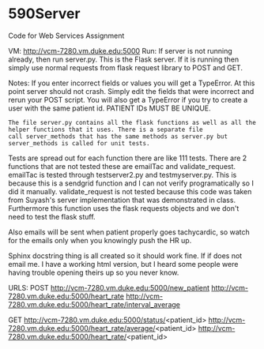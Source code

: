 # 590Server
Code for Web Services Assignment


VM:
  http://vcm-7280.vm.duke.edu:5000
Run:
    If server is not running already, then run server.py. This is the Flask server. 
    If it is running then simply use normal requests from flask request library to POST and GET.
   
Notes:
    If you enter incorrect fields or values you will get a TypeError. At this point server should not crash. Simply edit
    the fields that were incorrect and rerun your POST script.
    You will also get a TypeError if you try to create a user with the same patient id. PATIENT IDs MUST BE UNIQUE. 
    
    The file server.py contains all the flask functions as well as all the helper functions that it uses. There is a separate file
    call server_methods that has the same methods as server.py but server_methods is called for unit tests.
    
Tests are spread out for each function there are like 111 tests. There are 2 functions that are not tested these are emailTac and validate_request. emailTac is tested through testserver2.py and testmyserver.py. This is because this is a sendgrid function and I can not verify programatically so I did it manually. validate_request is not tested because this code was taken from Suyash's server implementation that was demonstrated in class. Furthermore this function uses the flask requests objects and we don't need to test the flask stuff.
    
 Also emails will be sent when patient properly goes tachycardic, so watch for the emails only when you knowingly push the HR up.
 
 Sphinx docstring thing is all created so it should work fine. If if does not email me. I have a working html version, but I heard some people were having trouble opening theirs up so you never know.
 
URLS:
  POST
  http://vcm-7280.vm.duke.edu:5000/new_patient
  http://vcm-7280.vm.duke.edu:5000/heart_rate
  http://vcm-7280.vm.duke.edu:5000/heart_rate/interval_average
  
  GET
  http://vcm-7280.vm.duke.edu:5000/status/<patient_id>
  http://vcm-7280.vm.duke.edu:5000/heart_rate/average/<patient_id>
  http://vcm-7280.vm.duke.edu:5000/heart_rate/<patient_id>
  

